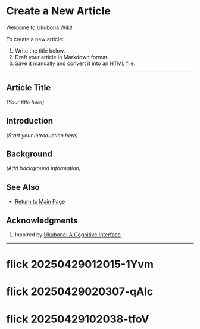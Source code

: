 # Create a New Article

Welcome to Ukubona Wiki!

To create a new article:

1. Write the title below.
2. Draft your article in Markdown format.
3. Save it manually and convert it into an HTML file.

---

## Article Title

_(Your title here)_

## Introduction

_(Start your introduction here)_

## Background

_(Add background information)_

## See Also

- [Return to Main Page](../index.html)

## Acknowledgments

1. Inspired by [Ukubona: A Cognitive Interface](https://abikesa.github.io/book-ukubona/).

---
# flick 20250429012015-1Yvm
# flick 20250429020307-qAlc
# flick 20250429102038-tfoV

